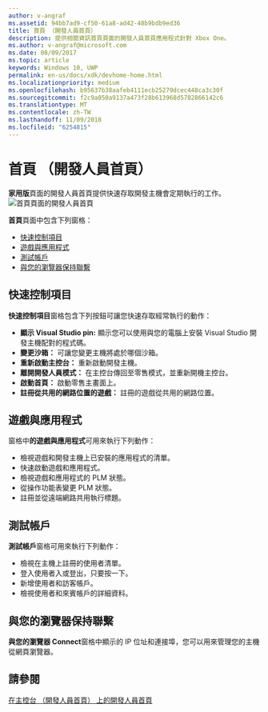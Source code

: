 ```yaml
---
author: v-angraf
ms.assetid: 94bb7ad9-cf50-61a8-ad42-48b9bdb9ed36
title: 首頁 （開發人員首頁）
description: 提供相關資訊首頁頁面的開發人員首頁應用程式針對 Xbox One。
ms.author: v-angraf@microsoft.com
ms.date: 08/09/2017
ms.topic: article
keywords: Windows 10, UWP
permalink: en-us/docs/xdk/devhome-home.html
ms.localizationpriority: medium
ms.openlocfilehash: b95637b38aafeb4111ecb25279dcec448ca3c30f
ms.sourcegitcommit: f2c9a050a9137a473f28b613968d5782866142c6
ms.translationtype: MT
ms.contentlocale: zh-TW
ms.lasthandoff: 11/09/2018
ms.locfileid: "6254815"
---
```

# <a name="home-page-dev-home"></a>首頁 （開發人員首頁）
   
  
**家用版**頁面的開發人員首頁提供快速存取開發主機會定期執行的工作。   
 ![首頁頁面的開發人員首頁](images/devhome_home.png)   
  
**首頁**頁面中包含下列窗格：   
 
   *  [快速控制項目](#ID4EEB)  
   *  [遊戲與應用程式](#ID4EPC)  
   *  [測試帳戶](#ID4EQD)  
   *  [與您的瀏覽器保持聯繫](#ID4EFE)  

 
<a id="ID4EEB"></a>

   

## <a name="quick-actions"></a>快速控制項目  
   
  
**快速控制項目**窗格包含下列按鈕可讓您快速存取經常執行的動作：   
 
   *  **顯示 Visual Studio pin:** 顯示您可以使用與您的電腦上安裝 Visual Studio 開發主機配對的程式碼。   
   *  **變更沙箱：** 可讓您變更主機將處於哪個沙箱。   
   *  **重新啟動主控台：** 重新啟動開發主機。   
   *  **離開開發人員模式：** 在主控台傳回至零售模式，並重新開機主控台。   
   *  **啟動首頁：** 啟動零售主畫面上。   
   *  **註冊從共用的網路位置的遊戲：** 註冊的遊戲從共用的網路位置。   

  
<a id="ID4EPC"></a>

   

## <a name="games--apps"></a>遊戲與應用程式   
   
  
窗格中**的遊戲與應用程式**可用來執行下列動作：   
 
   *  檢視遊戲和開發主機上已安裝的應用程式的清單。  
   *  快速啟動遊戲和應用程式。  
   *  檢視遊戲和應用程式的 PLM 狀態。  
   *  從操作功能表變更 PLM 狀態。  
   *  註冊並從遠端網路共用執行標題。

  
<a id="ID4EQD"></a>

   

## <a name="test-accounts"></a>測試帳戶  
   
  
**測試帳戶**窗格可用來執行下列動作：   
 
   *  檢視在主機上註冊的使用者清單。  
   *  登入使用者入或登出，只要按一下。  
   *  新增使用者和訪客帳戶。  
   *  檢視使用者和來賓帳戶的詳細資料。  

  
<a id="ID4EFE"></a>

   

## <a name="connect-with-your-browser"></a>與您的瀏覽器保持聯繫  
   
  
**與您的瀏覽器 Connect**窗格中顯示的 IP 位址和連接埠，您可以用來管理您的主機從網頁瀏覽器。   
  
<a id="ID4EPE"></a>

   

## <a name="see-also"></a>請參閱  
 [在主控台 （開發人員首頁） 上的開發人員首頁](dev-home.md)

  